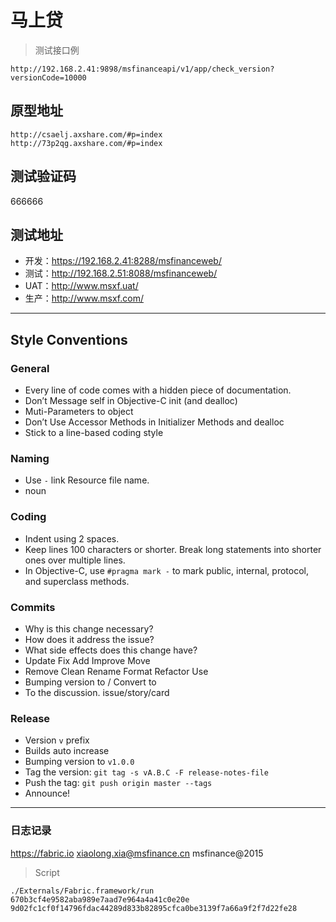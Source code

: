 # 马上贷

> 测试接口例

```
http://192.168.2.41:9898/msfinanceapi/v1/app/check_version?versionCode=10000
```

## 原型地址

```
http://csaelj.axshare.com/#p=index
http://73p2qg.axshare.com/#p=index
```

## 测试验证码

666666

## 测试地址

- 开发：https://192.168.2.41:8288/msfinanceweb/
- 测试：http://192.168.2.51:8088/msfinanceweb/
- UAT：http://www.msxf.uat/
- 生产：http://www.msxf.com/

---

## Style Conventions

### General

- Every line of code comes with a hidden piece of documentation.
- Don’t Message self in Objective-C init (and dealloc)
- Muti-Parameters to object
- Don’t Use Accessor Methods in Initializer Methods and dealloc
- Stick to a line-based coding style

### Naming

- Use `-`  link Resource file name.
- noun

### Coding

- Indent using 2 spaces.
- Keep lines 100 characters or shorter. Break long statements into
  shorter ones over multiple lines.
- In Objective-C, use `#pragma mark -` to mark public, internal,
  protocol, and superclass methods.

### Commits

- Why is this change necessary?
- How does it address the issue?
- What side effects does this change have?
- Update Fix Add Improve Move
- Remove Clean Rename Format Refactor Use
- Bumping version to / Convert to
- To the discussion. issue/story/card

### Release

- Version `v` prefix
- Builds auto increase
- Bumping version to `v1.0.0`
- Tag the version: `git tag -s vA.B.C -F release-notes-file`
- Push the tag: `git push origin master --tags`
- Announce!

---

### 日志记录

https://fabric.io
xiaolong.xia@msfinance.cn
msfinance@2015

> Script

    ./Externals/Fabric.framework/run 670b3cf4e9582aba989e7aad7e964a4a41c0e20e 9d02fc1cf0f14796fdac44289d833b82895cfca0be3139f7a66a9f2f7d22fe28
